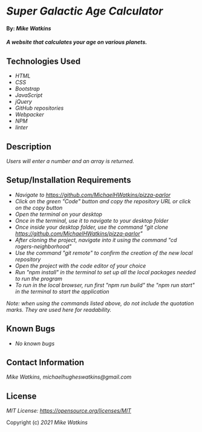 # _Super Galactic Age Calculator_

#### By: _**Mike Watkins**_

#### _A website that calculates your age on various planets._

## Technologies Used

* _HTML_
* _CSS_
* _Bootstrap_
* _JavaScript_
* _jQuery_
* _GitHub repositories_
* _Webpacker_
* _NPM_
* _linter_


## Description

_Users will enter a number and an array is returned._


## Setup/Installation Requirements

* _Navigate to https://github.com/MichaelHWatkins/pizza-parlor_
* _Click on the green "Code" button and copy the repository URL or click on the copy button_
* _Open the terminal on your desktop_
* _Once in the terminal, use it to navigate to your desktop folder_
* _Once inside your desktop folder, use the command "git clone https://github.com/MichaelHWatkins/pizza-parlor"_
* _After cloning the project, navigate into it using the command "cd rogers-neighborhood"_
* _Use the command "git remote" to confirm the creation of the new local repository_
* _Open the project with the code editor of your choice_
* _Run "npm install" in the terminal to set up all the local packages needed to run the program_
* _To run in the local browser, run first "npm run build" the "npm run start" in the terminal to start the application_

_Note: when using the commands listed above, do not include the quotation marks. They are used here for readability._

## Known Bugs

* _No known bugs_

## Contact Information
_Mike Watkins, michaelhugheswatkins@gmail.com_


## License

_MIT License: https://opensource.org/licenses/MIT_

Copyright (c) _2021_ _Mike Watkins_